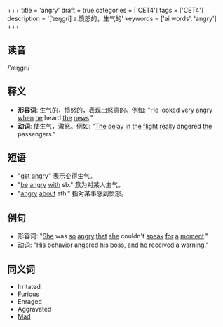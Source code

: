 +++
title = 'angry'
draft = true
categories = ['CET4']
tags = ['CET4']
description = '[ˈæŋgri] a.愤怒的，生气的'
keywords = ['ai words', 'angry']
+++

## 读音
/ˈæŋɡri/

## 释义
- **形容词**: 生气的，愤怒的，表现出怒意的。例如: "[He](/post/he/) looked [very](/post/very/) [angry](/post/angry/) [when](/post/when/) [he](/post/he/) heard [the](/post/the/) [news](/post/news/)."
- **动词**: 使生气，激怒。例如: "[The](/post/the/) [delay](/post/delay/) [in](/post/in/) [the](/post/the/) [flight](/post/flight/) [really](/post/really/) angered [the](/post/the/) passengers."

## 短语
- "[get](/post/get/) [angry](/post/angry/)" 表示变得生气。
- "[be](/post/be/) [angry](/post/angry/) [with](/post/with/) sb." 意为对某人生气。
- "[angry](/post/angry/) [about](/post/about/) sth." 指对某事感到愤怒。

## 例句
- 形容词: "[She](/post/she/) was [so](/post/so/) [angry](/post/angry/) [that](/post/that/) [she](/post/she/) couldn't [speak](/post/speak/) [for](/post/for/) [a](/post/a/) [moment](/post/moment/)."
- 动词: "[His](/post/his/) [behavior](/post/behavior/) angered [his](/post/his/) [boss](/post/boss/), [and](/post/and/) [he](/post/he/) received [a](/post/a/) warning."

## 同义词
- Irritated
- [Furious](/post/furious/)
- Enraged
- Aggravated
- [Mad](/post/mad/)

